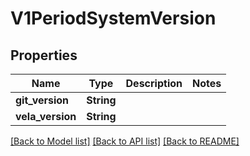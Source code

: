 # V1PeriodSystemVersion

## Properties

Name | Type | Description | Notes
------------ | ------------- | ------------- | -------------
**git_version** | **String** |  | 
**vela_version** | **String** |  | 

[[Back to Model list]](../README.md#documentation-for-models) [[Back to API list]](../README.md#documentation-for-api-endpoints) [[Back to README]](../README.md)


